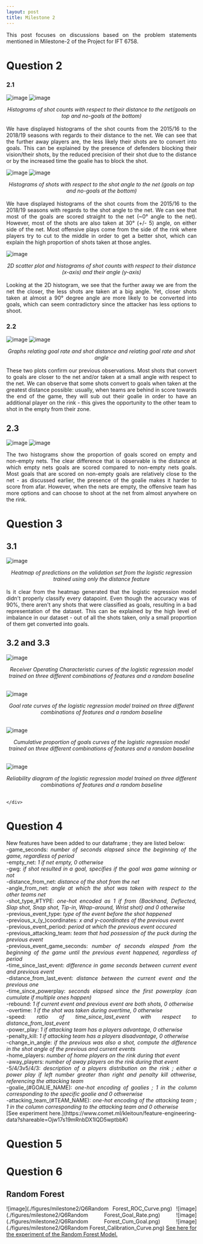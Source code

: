 ```yaml
---
layout: post
title: Milestone 2
---
```

<div style="text-align: justify">
This post focuses on discussions based on the problem statements mentioned in Milestone-2 of the Project for IFT 6758.
    </div>
    
# Question 2

### 2.1 

![image](./figures/milestone2/q_2_1_goals_distance.png)
![image](./figures/milestone2/q_2_1_shots_distance.png)
<div style="text-align: center"><i>Histograms of shot counts with respect to their distance to the net(goals on top and no-goals at the bottom)</i></div><br>

<div style="text-align: justify">
    We have displayed histograms of the shot counts from the 2015/16 to the 2018/19 seasons with regards to their distance to the net. We can see that the further away players are, the less likely their shots are to convert into goals. This can be explained by the presence of defenders blocking their vision/their shots, by the reduced precision of their shot due to the distance or by the increased time the goalie has to block the shot.  
    </div>
    
![image](./figures/milestone2/q_2_1_goals_angle.png)
![image](./figures/milestone2/q_2_1_shots_angle.png)
<div style="text-align: center"><i>Histograms of shots with respect to the shot angle to the net (goals on top and no-goals at the bottom)</i></div><br>

<div style="text-align: justify">
    We have displayed histograms of the shot counts from the 2015/16 to the 2018/19 seasons with regards to the shot angle to the net. We can see that most of the goals are scored straight to the net (~0° angle to the net). However, most of the shots are also taken at 30° (+/- 5) angle, on either side of the net. Most offensive plays come from the side of the rink where players try to cut to the middle in order to get a better shot, which can explain the high proportion of shots taken at those angles.
    </div>

![image](./figures/milestone2/q_2_1_2D.png)
<div style="text-align: center"><i> 2D scatter plot and histograms of shot counts with respect to their distance (x-axis) and their angle (y-axis)</i></div><br>

<div style="text-align: justify">
    Looking at the 2D histogram, we see that the further away we are from the net the closer, the less shots are taken at a big angle. Yet, closer shots taken at almost a 90° degree angle are more likely to be converted into goals, which can seem contradictory since the attacker has less options to shoot. 
    </div>

### 2.2 
![image](./figures/milestone2/q_2_2_distance.png)
![image](./figures/milestone2/q_2_2_angle.png)
<div style="text-align: center"><i>Graphs relating goal rate and shot distance and relating goal rate and shot angle</i></div><br>

<div style="text-align: justify">
    These two plots confirm our previous observations. Most shots that convert to goals are closer to the net and/or taken at a small angle with respect to the net. We can observe that some shots convert to goals when taken at the greatest distance possible: usually, when teams are behind in score towards the end of the game, they will sub out their goalie in order to have an additional player on the rink - this gives the opportunity to the other team to shot in the empty from their zone. 
    </div>

## 2.3

![image](./figures/milestone2/q_2_3_empty_nets.png)
![image](./figures/milestone2/q_2_3_non_empty_nets.png)

<div style="text-align: justify">
    The two histograms show the proportion of goals scored on empty and non-empty nets. The clear difference that is observable is the distance at which empty nets goals are scored compared to non-empty nets goals. Most goals that are scored on non-empty goals are relatively close to the net - as discussed earlier, the presence of the goalie makes it harder to score from afar. However,  when the nets are empty, the offensive team has more options and can choose to shoot at the net from almost anywhere on the rink.
    </div>
    
    
# Question 3

## 3.1 

![image](./figures/milestone2/Q3_heat_map.png)
<div style="text-align: center"><i>Heatmap of predictions on the validation set from the logistic regression trained using only the distance feature</i></div><br>

<div style="text-align: justify">
    Is it clear from the heatmap generated that the logistic regression model didn't properly classify every datapoint. Even though the accuracy was of 90%, there aren't any shots that were classified as goals, resulting in a bad representation of the dataset. This can be explained by the high level of imbalance in our dataset - out of all the shots taken, only a small proportion of them get converted into goals.
    </div>

## 3.2 and 3.3

![image](./figures/milestone2/Q3_ROC_curve.png)
<div style="text-align: center"><i>Receiver Operating Characteristic curves of the logistic regression model trained on three different combinations of features and a random baseline</i></div><br>

![image](./figures/milestone2/Q3_Goal_Rate.png)
<div style="text-align: center"><i>Goal rate curves of the logistic regression model trained on three different combinations of features and a random baseline</i></div><br>

![image](./figures/milestone2/Q3_Cum_Goal.png)
<div style="text-align: center"><i>Cumulative proportion of goals curves of the logistic regression model trained on three different combinations of features and a random baseline</i></div><br>

![image](./figures/milestone2/Q3_Calibration_Curve.png)
<div style="text-align: center"><i>Reliability diagram of the logistic regression model trained on three different combinations of features and a random baseline</i></div><br>

<div style="text-align: justify">
    
    </div>

# Question 4
<div style="text-align: justify">
    New features have been added to our dataframe ; they are listed below:<br>
    -game_seconds: <i>number of seconds elapsed since the beginning of the game, regardless of period</i><br>
    -empty_net: <i> 1 if net empty, 0 otherwise</i><br>
    -gwg: <i> if shot resulted in a goal, specifies if the goal was game winning or not</i><br>
    -distance_from_net: <i>distance of the shot from the net</i><br>
    -angle_from_net: <i>angle at which the shot was taken with respect to the other teams net</i><br>
    -shot_type_#TYPE: <i>one-hot encoded as 1 if from {Backhand, Deflected, Slap shot, Snap shot, Tip-in, Wrap-around, Wrist shot} and 0 otherwise</i><br>
    -previous_event_type: <i>type of the event before the shot happened</i><br>
    -previous_x_(y_)coordinates: <i>x and y-coordinates of the previous event</i><br>
    -previous_event_period: <i>period at which the previous event occured</i><br>
    -previous_attacking_team: <i>team that had possession of the puck during the previous event</i><br>
    -previous_event_game_seconds: <i>number of seconds elasped from the beginning of the game until the previous event happened, regardless of period</i><br>
    -time_since_last_event: <i>difference in game seconds between current event and previous event</i><br>
    -distance_from_last_event: <i>distance between the current event and the previous one</i><br>
    -time_since_powerplay: <i>seconds elapsed since the first powerplay (can cumulate if multiple ones happen)</i><br>
    -rebound: <i>1 if current event and previous event are both shots, 0 otherwise</i><br>
    -overtime: <i>1 if the shot was taken during overtime, 0 otherwise</i><br>
    -speed: <i>ratio of time_since_last_event with respect to distance_from_last_event</i><br>
    -power_play: <i>1 if attacking team has a players advantage, 0 otherwise</i><br>
    -penalty_kill: <i> 1 if attacking team has a players disadvantage, 0 otherwise</i><br>
    -change_in_angle: <i>if the previous was also a shot, compute the difference in the shot angle of the previous and current events</i><br>
    -home_players: <i>number of home players on the rink during that event</i><br>
    -away_players: <i>number of away players on the rink during that event</i><br>
    -5/4/3v5/4/3: <i>description of a players distribution on the rink ; either a power play if left number greater than right and penalty kill othwerise, referencing the attacking team</i><br>
    -goalie_(#GOALIE_NAME): <i>one-hot encoding of goalies ; 1 in the column corresponding to the specific goalie and 0 othwerwise</i><br>
    -attacking_team_(#TEAM_NAME): <i>one-hot encoding of the attacking team ; 1 in the column corresponding to the attacking team and 0 otherwise</i><br>
    </div>
[See experiment here.](https://www.comet.ml/kleitoun/feature-engineering-data?shareable=Ojw17s19mRnbDX1lQD5wptbbK)
     
    
# Question 5

# Question 6

## Random Forest

![image](./figures/milestone2/Q6Random Forest_ROC_Curve.png)
![image](./figures/milestone2/Q6Random Forest_Goal_Rate.png)
![image](./figures/milestone2/Q6Random Forest_Cum_Goal.png)
![image](./figures/milestone2/Q6Random Forest_Calibration_Curve.png)
[See here for the experiment of the Random Forest Model.](https://www.comet.ml/kleitoun/random-forest?shareable=JM4DUA7zcrHT3pP7MoGstDeal)
